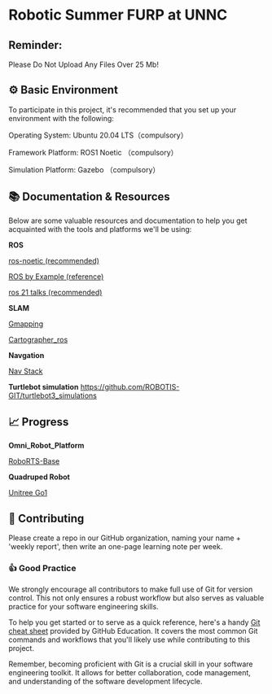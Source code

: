 
# Robotic Summer FURP at UNNC
## Reminder:
Please Do Not Upload Any Files Over 25 Mb!

## :gear: Basic Environment
To participate in this project, it's recommended that you set up your environment with the following:

Operating System: Ubuntu 20.04 LTS（compulsory）

Framework Platform: ROS1 Noetic （compulsory）

Simulation Platform: Gazebo （compulsory）
 
## :books: Documentation & Resources
Below are some valuable resources and documentation to help you get acquainted with the tools and platforms we'll be using:

**ROS**

[ros-noetic (recommended)](https://www.ros.org/)

[ROS by Example (reference)](https://repo.darmajaya.ac.id/4264/1/ROS%20by%20Example%20For%20ROS%20Indigo.%20Do-It-Yourself%20Guide%20to%20the%20Robot%20Operating%20System.%20Volume%201%20%28%20PDFDrive%20%29.pdf
)

[ros 21 talks (recommended)](https://www.bilibili.com/video/BV1zt411G7Vn/?spm_id_from=333.337.search-card.all.click)

**SLAM**

[Gmapping](https://wiki.ros.org/gmapping)

[Cartographer_ros](https://google-cartographer-ros.readthedocs.io/en/latest/)

**Navgation**

[Nav Stack](https://wiki.ros.org/navigation)

**Turtlebot simulation**
https://github.com/ROBOTIS-GIT/turtlebot3_simulations
## :chart_with_upwards_trend: Progress

**Omni_Robot_Platform**

[RoboRTS-Base](https://github.com/RoboMaster/RoboRTS-Base)

**Quadruped Robot**

[Unitree Go1](https://github.com/unitreerobotics)

## :raising_hand: Contributing
Please create a repo in our GitHub organization, naming your name + 'weekly report', then write an one-page learning note per week.

### :thumbsup: Good Practice
We strongly encourage all contributors to make full use of Git for version control. This not only ensures a robust workflow but also serves as valuable practice for your software engineering skills.

To help you get started or to serve as a quick reference, here's a handy [Git cheat sheet](https://education.github.com/git-cheat-sheet-education.pdf) provided by GitHub Education. It covers the most common Git commands and workflows that you'll likely use while contributing to this project.

Remember, becoming proficient with Git is a crucial skill in your software engineering toolkit. It allows for better collaboration, code management, and understanding of the software development lifecycle. 

